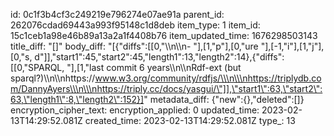 id: 0c1f3b4cf3c249219e796274e07ae91a
parent_id: 262076cdad69443a993f95148c1d8deb
item_type: 1
item_id: 15c1ceb1a98e46b89a13a2a1f4408b76
item_updated_time: 1676298503143
title_diff: "[]"
body_diff: "[{\"diffs\":[[0,\"\\\n\\\n- \"],[1,\"p\"],[0,\"ure \"],[-1,\"i\"],[1,\"j\"],[0,\"s, d\"]],\"start1\":45,\"start2\":45,\"length1\":13,\"length2\":14},{\"diffs\":[[0,\"SPARQL, \"],[1,\"last commit 6 years\\\n\\\nRdf-ext (but sparql?)\\\n\\\nhttps://www.w3.org/community/rdfjs/\\\n\\\nhttps://triplydb.com/DannyAyers\\\n\\\nhttps://triply.cc/docs/yasgui/\"]],\"start1\":63,\"start2\":63,\"length1\":8,\"length2\":152}]"
metadata_diff: {"new":{},"deleted":[]}
encryption_cipher_text: 
encryption_applied: 0
updated_time: 2023-02-13T14:29:52.081Z
created_time: 2023-02-13T14:29:52.081Z
type_: 13